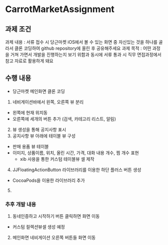 # CarrotMarketAssignment
## 과제 조건
과제 내용 : 서류 접수 시 당근마켓 iOS에서 볼 수 있는 화면 중 자신있는 것을 하나를 골라서 클론 코딩하여 github repository에 올린 후 공유해주세요
과제 목적 : 어떤 과정을 거쳐 가면서 개발을 진행하는지 보기 위함과 동시에 서류 통과 시 직무 면접과정에서 참고 자료로 활용하게 돼요

## 수행 내용
* 당근마켓 메인화면 클론 코딩

1) 네비게이션바에서 왼쪽, 오른쪽 뷰 분리 
  * 왼쪽에 현재 위치동 
  * 오른쪽에 세개의 버튼 추가 (검색, 카테고리 리스트, 알림)
2) 뷰 생성을 통해 공지사항 표시 
3) 공지사항 뷰 아래에 테이블 뷰 구성 
  * 판매 용품 뷰 테이블 
  * 이미지, 상품이름, 위치, 올린 시간, 가격, 대화 내용 개수, 찜 개수 표현
    * xib 사용을 통한 커스텀 테이블뷰 셀 제작
4) JJFloatingActionButton 라이브러리를 이용한 하단 플러스 버튼 생성
  * CocoaPods을 이용한 라이브러리 추가 
5)  

### 추후 개발 내용
1) 동네인증하고 시작하기 버튼 클릭하면 화면 이동
  * 커스텀 컬렉션뷰셀 생성 예정
2) 메인화면 네비게이션 오른쪽 버튼들 화면 이동
